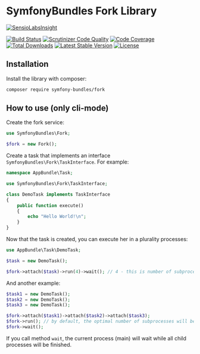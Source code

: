 SymfonyBundles Fork Library
===========================

[![SensioLabsInsight][sensiolabs-insight-image]][sensiolabs-insight-link]

[![Build Status][testing-image]][testing-link]
[![Scrutinizer Code Quality][scrutinizer-code-quality-image]][scrutinizer-code-quality-link]
[![Code Coverage][code-coverage-image]][code-coverage-link]
[![Total Downloads][downloads-image]][package-link]
[![Latest Stable Version][stable-image]][package-link]
[![License][license-image]][license-link]

Installation
------------

Install the library with composer:

``` bash
composer require symfony-bundles/fork
```

How to use (only cli-mode)
--------------------------

Create the fork service:

``` php
use SymfonyBundles\Fork;

$fork = new Fork();
```

Create a task that implements an interface `SymfonyBundles\Fork\TaskInterface`.
For example:

``` php
namespace AppBundle\Task;

use SymfonyBundles\Fork\TaskInterface;

class DemoTask implements TaskInterface
{
    public function execute()
    {
        echo "Hello World!\n";
    }
}
```

Now that the task is created, you can execute her in a plurality processes:

``` php
use AppBundle\Task\DemoTask;

$task = new DemoTask();

$fork->attach($task)->run(4)->wait(); // 4 - this is number of subprocesses
```

And another example:
``` php
$task1 = new DemoTask();
$task2 = new DemoTask();
$task3 = new DemoTask();

$fork->attach($task1)->attach($task2)->attach($task3);
$fork->run(); // by default, the optimal number of subprocesses will be determined
$fork->wait();
```

If you call method `wait`, the current process (main) will wait while all child processes will be finished.

[package-link]: https://packagist.org/packages/symfony-bundles/fork
[license-link]: https://github.com/symfony-bundles/fork/blob/master/LICENSE
[license-image]: https://poser.pugx.org/symfony-bundles/fork/license
[testing-link]: https://travis-ci.org/symfony-bundles/fork
[testing-image]: https://travis-ci.org/symfony-bundles/fork.svg?branch=master
[stable-image]: https://poser.pugx.org/symfony-bundles/fork/v/stable
[downloads-image]: https://poser.pugx.org/symfony-bundles/fork/downloads
[sensiolabs-insight-link]: https://insight.sensiolabs.com/projects/83639a9c-881b-4738-b3e9-ea304600c900
[sensiolabs-insight-image]: https://insight.sensiolabs.com/projects/83639a9c-881b-4738-b3e9-ea304600c900/big.png
[code-coverage-link]: https://scrutinizer-ci.com/g/symfony-bundles/fork/?branch=master
[code-coverage-image]: https://scrutinizer-ci.com/g/symfony-bundles/fork/badges/coverage.png?b=master
[scrutinizer-code-quality-link]: https://scrutinizer-ci.com/g/symfony-bundles/fork/?branch=master
[scrutinizer-code-quality-image]: https://scrutinizer-ci.com/g/symfony-bundles/fork/badges/quality-score.png?b=master
